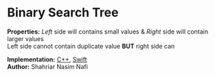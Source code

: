 # Binary Search Tree

__Properties:__ _Left_ side will contains small values & _Right_ side will contain larger values<br>
Left side cannot contain duplicate value __BUT__ right side can

__Implementation:__ [C++](../BST/CPP/BST.cpp), [Swift](../BST/Swift/BST.swift) <br>
__Author:__ Shahriar Nasim Nafi